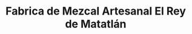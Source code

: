 ---
title: "Fabrica de Mezcal Artesanal El Rey de Matatlán"
url: /tlacolula/fabrica-de-mezcal-artesanal-el-rey-de-matatlan/
shop: alcohol
---